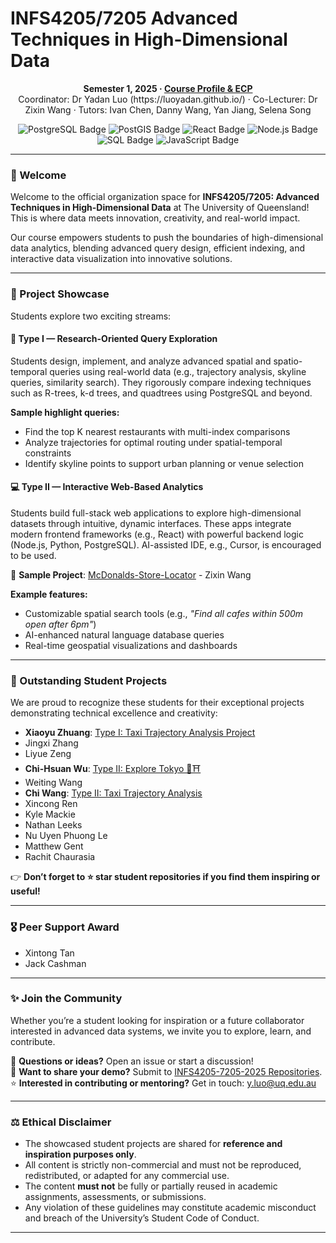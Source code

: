 # INFS4205/7205 Advanced Techniques in High-Dimensional Data 

<p align="center">
  <strong>Semester 1, 2025 · <a href="https://programs-courses.uq.edu.au/course.html?course_code=INFS7205">Course Profile & ECP</a></strong><br>
  Coordinator: Dr Yadan Luo (https://luoyadan.github.io/) · Co-Lecturer: Dr Zixin Wang · Tutors: Ivan Chen, Danny Wang, Yan Jiang, Selena Song
</p>


<p align="center">
  <img src="https://img.shields.io/badge/PostgreSQL-336791?style=for-the-badge&logo=postgresql&logoColor=white" alt="PostgreSQL Badge"/>
  <img src="https://img.shields.io/badge/PostGIS-0064a5?style=for-the-badge&logo=postgis&logoColor=white" alt="PostGIS Badge"/>
  <img src="https://img.shields.io/badge/React-20232a?style=for-the-badge&logo=react&logoColor=61dafb" alt="React Badge"/>
  <img src="https://img.shields.io/badge/Node.js-339933?style=for-the-badge&logo=node.js&logoColor=white" alt="Node.js Badge"/>
  <img src="https://img.shields.io/badge/SQL-4479A1?style=for-the-badge&logo=mysql&logoColor=white" alt="SQL Badge"/>
  <img src="https://img.shields.io/badge/JavaScript-F7DF1E?style=for-the-badge&logo=javascript&logoColor=black" alt="JavaScript Badge"/>
</p>

---

### 👋 Welcome

Welcome to the official organization space for **INFS4205/7205: Advanced Techniques in High-Dimensional Data** at The University of Queensland! This is where data meets innovation, creativity, and real-world impact.

Our course empowers students to push the boundaries of high-dimensional data analytics, blending advanced query design, efficient indexing, and interactive data visualization into innovative solutions.

---

### 🚀 Project Showcase

Students explore two exciting streams:

#### 🧭 Type I — Research-Oriented Query Exploration

Students design, implement, and analyze advanced spatial and spatio-temporal queries using real-world data (e.g., trajectory analysis, skyline queries, similarity search). They rigorously compare indexing techniques such as R-trees, k-d trees, and quadtrees using PostgreSQL and beyond.

**Sample highlight queries:**
- Find the top K nearest restaurants with multi-index comparisons
- Analyze trajectories for optimal routing under spatial-temporal constraints
- Identify skyline points to support urban planning or venue selection

#### 💻 Type II — Interactive Web-Based Analytics

Students build full-stack web applications to explore high-dimensional datasets through intuitive, dynamic interfaces. These apps integrate modern frontend frameworks (e.g., React) with powerful backend logic (Node.js, Python, PostgreSQL). AI-assisted IDE, e.g., Cursor, is encouraged to be used.

🌟 **Sample Project**: [McDonalds-Store-Locator](https://github.com/INFS4205-7205-2025/McDonalds-Store-Locator) - Zixin Wang

**Example features:**
- Customizable spatial search tools (e.g., *"Find all cafes within 500m open after 6pm"*)
- AI-enhanced natural language database queries
- Real-time geospatial visualizations and dashboards

---

### 🌟 Outstanding Student Projects

We are proud to recognize these students for their exceptional projects demonstrating technical excellence and creativity:

- **Xiaoyu Zhuang**: [Type I: Taxi Trajectory Analysis Project](https://github.com/INFS4205-7205-2025/infs4205-taxi-trajectory-analysis-project-2025)
- Jingxi Zhang
- Liyue Zeng
- **Chi-Hsuan Wu**: [Type II: Explore Tokyo 🌸⛩️](https://github.com/INFS4205-7205-2025/Explore-Tokyo-INFS7205-A2) 
- Weiting Wang 
- **Chi Wang**: [Type II: Taxi Trajectory Analysis](https://github.com/INFS4205-7205-2025/INFS7205-Type-2-Project-Taxi-Traj)
- Xincong Ren
- Kyle Mackie
- Nathan Leeks
- Nu Uyen Phuong Le
- Matthew Gent
- Rachit Chaurasia
  
👉 **Don’t forget to ⭐ star student repositories if you find them inspiring or useful!**

---

### 🎖️ Peer Support Award

- Xintong Tan
- Jack Cashman

---

### ✨ Join the Community

Whether you’re a student looking for inspiration or a future collaborator interested in advanced data systems, we invite you to explore, learn, and contribute.

💬 **Questions or ideas?** Open an issue or start a discussion!  
📁 **Want to share your demo?** Submit to [INFS4205-7205-2025 Repositories](https://github.com/orgs/INFS4205-7205-2025/repositories).  
⭐ **Interested in contributing or mentoring?** Get in touch: [y.luo@uq.edu.au](mailto:y.luo@uq.edu.au)

---

### ⚖️ Ethical Disclaimer

- The showcased student projects are shared for **reference and inspiration purposes only**.
- All content is strictly non-commercial and must not be reproduced, redistributed, or adapted for any commercial use.
- The content **must not** be fully or partially reused in academic assignments, assessments, or submissions.
- Any violation of these guidelines may constitute academic misconduct and breach of the University’s Student Code of Conduct.

---
